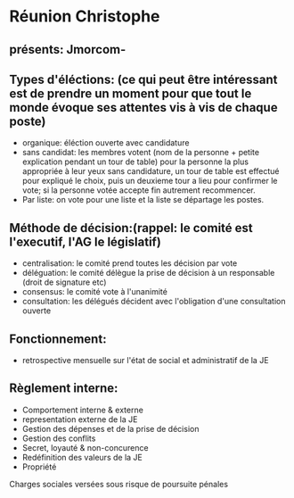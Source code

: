 # Réunion Christophe

## présents: Jmorcom-

## Types d'éléctions: (ce qui peut être intéressant est de prendre un moment pour que tout le monde évoque ses attentes vis à vis de chaque poste)
- organique: éléction ouverte avec candidature
- sans candidat: les membres votent (nom de la personne + petite explication pendant un tour de table) pour la personne la plus appropriée à leur yeux sans candidature, un tour de table est effectué pour expliqué le choix, puis un deuxieme tour a lieu pour confirmer le vote; si la personne votée accepte fin autrement recommencer.
- Par liste: on vote pour une liste et la liste se départage les postes.

## Méthode de décision:(rappel: le comité est l'executif, l'AG le législatif)
- centralisation: le comité prend toutes les décision par vote
- déléguation: le comité délègue la prise de décision à un responsable (droit de signature etc)
- consensus: le comité vote à l'unanimité
- consultation: les délégués décident avec l'obligation d'une consultation ouverte

## Fonctionnement:
- retrospective mensuelle sur l'état de social et administratif de la JE

## Règlement interne:
- Comportement interne & externe
- representation externe de la JE
- Gestion des dépenses et de la prise de décision
- Gestion des conflits
- Secret, loyauté & non-concurence
- Redéfinition des valeurs de la JE
- Propriété

Charges sociales versées sous risque de poursuite pénales
